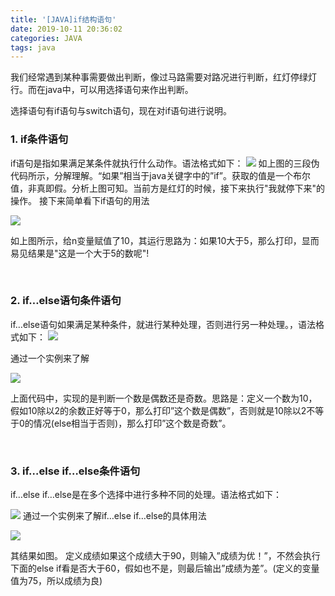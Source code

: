 ```yaml
---
title: '[JAVA]if结构语句'
date: 2019-10-11 20:36:02
categories: JAVA
tags: java
---
```


我们经常遇到某种事需要做出判断，像过马路需要对路况进行判断，红灯停绿灯行。而在java中<!--more-->，可以用选择语句来作出判断。

选择语句有if语句与switch语句，现在对if语句进行说明。

### **1. if条件语句**

if语句是指如果满足某条件就执行什么动作。语法格式如下：
![](http://image.xiaoxinyes.club/java_3_14.png)
如上图的三段伪代码所示，分解理解。“如果”相当于java关键字中的”if”。获取的值是一个布尔值，非真即假。分析上图可知。当前方是红灯的时候，接下来执行"我就停下来"的操作。
接下来简单看下if语句的用法

[![](http://image.xiaoxinyes.club/java_3_14_2.png)](http://image.xiaoxinyes.club/java_3_14_2.png)

如上图所示，给n变量赋值了10，其运行思路为：如果10大于5，那么打印，显而易见结果是"这是一个大于5的数呢"!

&nbsp;

### **2. if…else语句条件语句**

if…else语句如果满足某种条件，就进行某种处理，否则进行另一种处理。，语法格式如下：
[![](http://image.xiaoxinyes.club/java_3_14__3_1.png)](http://image.xiaoxinyes.club/java_3_14__3_1.png)

通过一个实例来了解

[![](http://image.xiaoxinyes.club/java_3_14_3.png)](http://image.xiaoxinyes.club/java_3_14_3.png)

上面代码中，实现的是判断一个数是偶数还是奇数。思路是：定义一个数为10，假如10除以2的余数正好等于0，那么打印”这个数是偶数”，否则就是10除以2不等于0的情况(else相当于否则)，那么打印”这个数是奇数”。


&nbsp;

### **3. if…else if…else条件语句**

if…else if…else是在多个选择中进行多种不同的处理。语法格式如下：

[![](http://image.xiaoxinyes.club/java_3_14_3_2.png)](http://image.xiaoxinyes.club/java_3_14_3_2.png)
通过一个实例来了解if…else if…else的具体用法

[![](http://image.xiaoxinyes.club/java_3_14_4.png)](http://image.xiaoxinyes.club/java_3_14_4.png)

其结果如图。
定义成绩如果这个成绩大于90，则输入”成绩为优！”，不然会执行下面的else if看是否大于60，假如也不是，则最后输出”成绩为差”。(定义的变量值为75，所以成绩为良)

